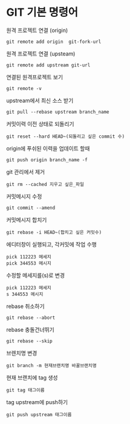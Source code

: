 GIT 기본 명령어
===

원격 프로젝트  연결 (origin)
```
git remote add origin  git-fork-url
```

원격 프로젝트 연결 (upsteam)
```
git remote add upstream git-url
```

연결된 원격프로젝트 보기
```
git remote -v
```

upstream에서 최신 소스 받기
```
git pull --rebase upstream branch_name
```

커밋이력 이전 상태로 되돌리기
```
git reset --hard HEAD~(되돌리고 싶은 commit 수)
```

origin에 푸쉬된 이력을 업데이트 할때
```
git push origin branch_name -f
```

git 관리에서 제거
```
git rm --cached 지우고 싶은_파일
```

커밋메시지 수정
```
git commit --amend
```

커밋메시지 합치기
```
git rebase -i HEAD~(합치고 싶은 커밋수)
```
에디터창이 실행되고, 각커밋에 작업 수행
```
pick 112223 메세지
pick 344553 메시지
```
수정할 메세지를(s)로 변경
```
pick 112223 메세지
s 344553 메시지
```

rebase 취소하기
```
git rebase --abort
```

rebase 충돌건너뛰기
```
git rebase --skip
```

브렌치명 변경
```
git branch -m 현재브랜치명 바꿀브랜치명
```

현재 브랜치에 tag 생성
```
git tag 태그이름
```

tag upstream에 push하기
```
git push upstream 태그이름
```




